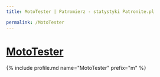 ```yaml
---
title: MotoTester | Patromierz - statystyki Patronite.pl

permalink: /MotoTester
---
```


# [MotoTester](https://patronite.pl/MotoTester)

{% include profile.md name="MotoTester" prefix="m" %}
